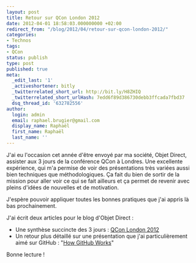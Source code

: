```yaml
---
layout: post
title: Retour sur QCon London 2012
date: 2012-04-01 18:58:03.000000000 +02:00
redirect_from: "/blog/2012/04/retour-sur-qcon-london-2012/"
categories:
- Technos
tags:
- QCon
status: publish
type: post
published: true
meta:
  _edit_last: '1'
  _activeshortener: bitly
  _twitterrelated_short_url: http://bit.ly/H8ZHIQ
  _twitterrelated_short_urlHash: 7edd6f89d386730debb3ffcada7fbd37
  dsq_thread_id: '632782556'
author:
  login: admin
  email: raphael.brugier@gmail.com
  display_name: Raphaël
  first_name: Raphaël
  last_name: ''
---
```

J'ai eu l'occasion cet année d'être envoyé par ma société, Objet Direct, assister aux 3 jours de la conférence QCon à Londres. Une excellente expérience, qui m'a permise de voir des présentations très variées aussi bien techniques que méthodologiques. Ça fait du bien de sortir de la mission pour aller voir ce qui se fait ailleurs et ça permet de revenir avec pleins d'idées de nouvelles et de motivation.

J'espère pouvoir appliquer toutes les bonnes pratiques que j'ai appris là bas prochainement.

J'ai écrit deux articles pour le blog d'Objet Direct :

 * Une synthèse succincte des 3 jours : [QCon London 2012](http://blog.objetdirect.com/divers/qcon-london-2012)
 * Un retour plus détaillé sur une présentation que j'ai particulièrement aimé sur GitHub : "[How GitHub Works](http://blog.objetdirect.com/divers/qcon-2012-how-github-works)"

Bonne lecture !